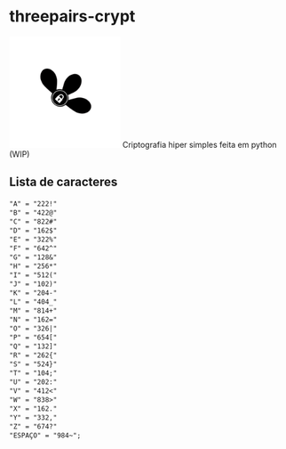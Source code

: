 # threepairs-crypt
<img src="logo.jpg" width="200px" height="200px">
Criptografia hiper simples feita em python (WIP)

## Lista de caracteres
```
"A" = "222!"
"B" = "422@"
"C" = "822#"
"D" = "162$"
"E" = "322%"
"F" = "642^"
"G" = "128&"
"H" = "256*"
"I" = "512("
"J" = "102)"
"K" = "204-"
"L" = "404_"
"M" = "814+"
"N" = "162="
"O" = "326|"
"P" = "654["
"Q" = "132]"
"R" = "262{"
"S" = "524}"
"T" = "104;"
"U" = "202:"
"V" = "412<"
"W" = "838>"
"X" = "162."
"Y" = "332,"
"Z" = "674?"
"ESPAÇO" = "984~";
```
